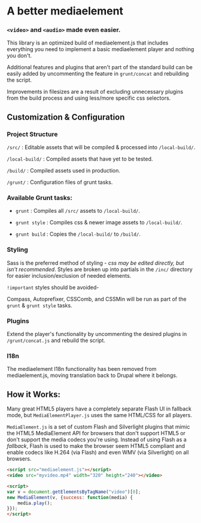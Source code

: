 # A better mediaelement

### `<video>` and `<audio>` made even easier.

This library is an optimized build of mediaelement.js that includes everything you need to implement a basic mediaelement player and nothing you don't.

Additional features and plugins that aren't part of the standard build can be easily added by uncommenting the feature in `grunt/concat` and rebuilding the script.

Improvements in filesizes are a result of excluding unnecessary plugins from the build process and using less/more specific css selectors.

## Customization & Configuration

### Project Structure

`/src/` : Editable assets that will be compiled & processed into `/local-build/`.

`/local-build/` : Compiled assets that have yet to be tested.

`/build/` : Compiled assets used in production.

`/grunt/` : Configuration files of grunt tasks.

### Available Grunt tasks:

 - `grunt` : Compiles all `/src/` assets to `/local-build/`.

 - `grunt style` : Compiles css & newer image assets to `/local-build/`.

 - `grunt build` : Copies the `/local-build/` to `/build/`.

### Styling

Sass is the preferred method of styling - *css may be edited directly, but isn't recommended*. Styles are broken up into partials in the `/inc/` directory for easier inclusion/exclusion of needed elements.

`!important` styles should be avoided-

 Compass, Autoprefixer, CSSComb, and CSSMin will be run as part of the  `grunt` & `grunt style` tasks.

### Plugins

Extend the player's functionality by uncommenting the desired plugins in `/grunt/concat.js` and rebuild the script.

### I18n

The mediaelement I18n functionality has been removed from mediaelement.js, moving translation back to Drupal where it belongs.

## How it Works:
Many great HTML5 players have a completely separate Flash UI in fallback mode, but `MediaElementPlayer.js` uses the same HTML/CSS for all players.

`MediaElement.js` is a set of custom Flash and Silverlight plugins that mimic the HTML5 MediaElement API for browsers that don't support HTML5 or don't support the media codecs you're using.
Instead of using Flash as a _fallback_, Flash is used to make the browser seem HTML5 compliant and enable codecs like H.264 (via Flash) and even WMV (via Silverlight) on all browsers.
```html
<script src="mediaelement.js"></script>
<video src="myvideo.mp4" width="320" height="240"></video>

<script>
var v = document.getElementsByTagName("video")[0];
new MediaElement(v, {success: function(media) {
	media.play();
}});
</script>
```
